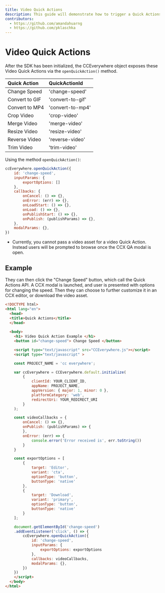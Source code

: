 ```yaml
---
title: Video Quick Actions
description: This guide will demonstrate how to trigger a Quick Actions editor for videos.
contributors:
  - https://github.com/amandahuarng
  - https://github.com/pklaschka
---
```


# Video Quick Actions
After the SDK has been initialized, the CCEverywhere object exposes these Video Quick Actions via the `openQuickAction()` method.

| Quick Action | QuickActionId
| :-- | :-- 
| Change Speed | 'change-speed'
| Convert to GIF | 'convert-to-gif'
| Convert to MP4 | 'convert-to-mp4'
| Crop Video | 'crop-video'
| Merge Video | 'merge-video'
| Resize Video | 'resize-video'
| Reverse Video | 'reverse-video'
| Trim Video | 'trim-video'

Using the method `openQuickAction()`: 

```js
ccEverywhere.openQuickAction({
    id: 'change-speed', 
    inputParams: {
        exportOptions: []
    },
    callbacks: {
        onCancel: () => {},
        onError: (err) => {},
        onLoadStart: () => {},
        onLoad: () => {},
        onPublishStart: () => {},
        onPublish: (publishParams) => {},
    },
    modalParams: {},
})
```

- Currently, you cannot pass a video asset for a video Quick Action. Instead users will be prompted to browse once the CCX QA modal is open. 


## Example 
They can then click the "Change Speed" button, which call the Quick Actions API. A CCX modal is launched, and user is presented with options for changing the speed. Then they can choose to further customize it in an CCX editor, or download the video asset.

```html
<!DOCTYPE html>
<html lang="en">
  <head>
  <title>Quick Actions</title>
  </head>
    
  <body>
    <h1> Video Quick Action Example </h1>
    <button id="change-speed"> Change Speed </button>

    <script type="text/javascript" src="CCEverywhere.js"></script>
    <script type="text/javascript" >

    const PROJECT_NAME = 'cc everywhere';

    var ccEverywhere = CCEverywhere.default.initialize(
        {
            clientId: YOUR_CLIENT_ID,
            appName: PROJECT_NAME,
            appVersion: { major: 1, minor: 0 },
            platformCategory: 'web',
            redirectUri: YOUR_REDIRECT_URI
        }
    );

    const videoCallbacks = {
        onCancel: () => {},
        onPublish: (publishParams) => {
        },
        onError: (err) => {
            console.error('Error received is', err.toString())
        }
    }

    const exportOptions = [
        {
            target: 'Editor',
            variant: 'cta',
            optionType: 'button',
            buttonType: 'native'
        },
        {
            target: 'Download',
            variant: 'primary',
            optionType: 'button',
            buttonType: 'native'
        }
    ];

    document.getElementById('change-speed')
    .addEventListener('click', () => {
        ccEverywhere.openQuickAction({
            id: 'change-speed', 
            inputParams: { 
                exportOptions: exportOptions
            },
            callbacks: videoCallbacks,
            modalParams: {},
        })
    })
    </script>
  </body> 
</html>
```
